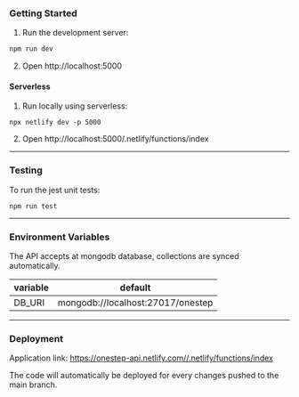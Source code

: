### Getting Started

1. Run the development server:

```bash
npm run dev
```

2. Open http://localhost:5000

#### Serverless

1. Run locally using serverless:

```
npx netlify dev -p 5000
```

2. Open http://localhost:5000/.netlify/functions/index

<hr>

### Testing

To run the jest unit tests:

```
npm run test
```

<hr>

### Environment Variables

The API accepts at mongodb database, collections are synced automatically.

| variable | default                           |
| -------- | --------------------------------- |
| DB_URI   | mongodb://localhost:27017/onestep |

<hr>

### Deployment

Application link: https://onestep-api.netlify.com//.netlify/functions/index

The code will automatically be deployed for every changes pushed to the main branch.
